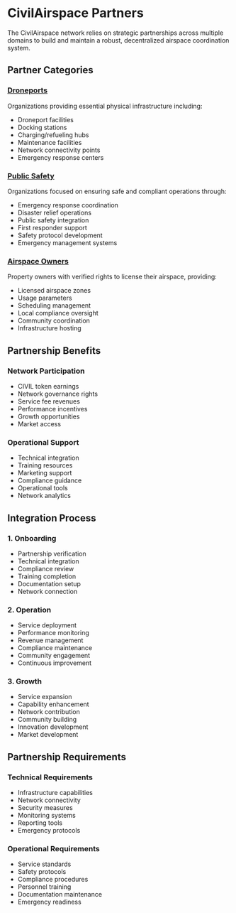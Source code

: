 # CivilAirspace Partners

The CivilAirspace network relies on strategic partnerships across multiple domains to build and maintain a robust, decentralized airspace coordination system.

## Partner Categories

### [Droneports](docs/partners/Droneports.md)
Organizations providing essential physical infrastructure including:
- Droneport facilities
- Docking stations
- Charging/refueling hubs
- Maintenance facilities
- Network connectivity points
- Emergency response centers

### [Public Safety](docs/partners/Public_Safety.md)
Organizations focused on ensuring safe and compliant operations through:
- Emergency response coordination
- Disaster relief operations
- Public safety integration
- First responder support
- Safety protocol development
- Emergency management systems

### [Airspace Owners](docs/partners/Airspace_Owners.md)
Property owners with verified rights to license their airspace, providing:
- Licensed airspace zones
- Usage parameters
- Scheduling management
- Local compliance oversight
- Community coordination
- Infrastructure hosting

## Partnership Benefits

### Network Participation
- CIVIL token earnings
- Network governance rights
- Service fee revenues
- Performance incentives
- Growth opportunities
- Market access

### Operational Support
- Technical integration
- Training resources
- Marketing support
- Compliance guidance
- Operational tools
- Network analytics

## Integration Process

### 1. Onboarding
- Partnership verification
- Technical integration
- Compliance review
- Training completion
- Documentation setup
- Network connection

### 2. Operation
- Service deployment
- Performance monitoring
- Revenue management
- Compliance maintenance
- Community engagement
- Continuous improvement

### 3. Growth
- Service expansion
- Capability enhancement
- Network contribution
- Community building
- Innovation development
- Market development

## Partnership Requirements

### Technical Requirements
- Infrastructure capabilities
- Network connectivity
- Security measures
- Monitoring systems
- Reporting tools
- Emergency protocols

### Operational Requirements
- Service standards
- Safety protocols
- Compliance procedures
- Personnel training
- Documentation maintenance
- Emergency readiness